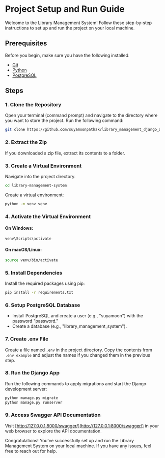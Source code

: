 # Project Setup and Run Guide

Welcome to the Library Management System! Follow these step-by-step instructions to set up and run the project on your local machine.

## Prerequisites

Before you begin, make sure you have the following installed:

- [Git](https://git-scm.com/downloads)
- [Python](https://www.python.org/downloads/)
- [PostgreSQL](https://www.postgresql.org/download/)

## Steps

### 1. Clone the Repository

Open your terminal (command prompt) and navigate to the directory where you want to store the project. Run the following command:

```bash
git clone https://github.com/suyamoonpathak/library_management_django_apis
```

### 2. Extract the Zip

If you downloaded a zip file, extract its contents to a folder.

### 3. Create a Virtual Environment

Navigate into the project directory:

```bash
cd library-management-system
```

Create a virtual environment:

```bash
python -m venv venv
```

### 4. Activate the Virtual Environment

#### On Windows:

```bash
venv\Scripts\activate
```

#### On macOS/Linux:

```bash
source venv/bin/activate
```

### 5. Install Dependencies

Install the required packages using pip:

```bash
pip install -r requirements.txt
```

### 6. Setup PostgreSQL Database

- Install PostgreSQL and create a user (e.g., "suyamoon") with the password "password."
- Create a database (e.g., "library_management_system").

### 7. Create .env File

Create a file named `.env` in the project directory. Copy the contents from `.env example` and adjust the names if you changed them in the previous step.

### 8. Run the Django App

Run the following commands to apply migrations and start the Django development server:

```bash
python manage.py migrate
python manage.py runserver
```

### 9. Access Swagger API Documentation

Visit [http://127.0.0.1:8000/swagger/](http://127.0.0.1:8000/swagger/) in your web browser to explore the API documentation.

Congratulations! You've successfully set up and run the Library Management System on your local machine. If you have any issues, feel free to reach out for help.
